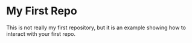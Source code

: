 # My First Repo

This is not really my first repository, but it is an example showing how to interact with your first repo.
